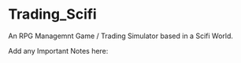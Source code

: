 # Trading_Scifi
An RPG Managemnt Game / Trading Simulator based in a Scifi World.

Add any Important Notes here:
